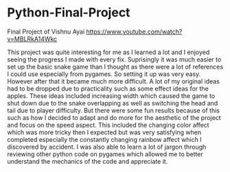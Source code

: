 # Python-Final-Project
Final Project of Vishnu Ayai
https://www.youtube.com/watch?v=MBLRkA14Wkc 

This project was quite interesting for me as I learned a lot and I enjoyed seeing the progress I made with every fix. Suprisingly it was much easier to set up the basic snake game than I thought as there were a lot of references I could use especially from pygames. So setting it up was very easy. However after that it became much more difficult. A lot of my original ideas had to be dropped due to practicality such as some effect ideas for the apples. These ideas included increasing width which caused the game to shut down due to the snake overlapping as well as switching the head and tail due to player difficulty. But there were some fun results because of this such as how I decided to adapt and do more for the aesthetic of the project and focus on the speed aspect. This included the changing color affect which was more tricky then I expected but was very satisfying when completed especially the constantly changing rainbow affect which I discovered by accident. I was also able to learn a lot of jargon through reviewing other python code on pygames which allowed me to better understand the mechanics of the code and appreciate it.
